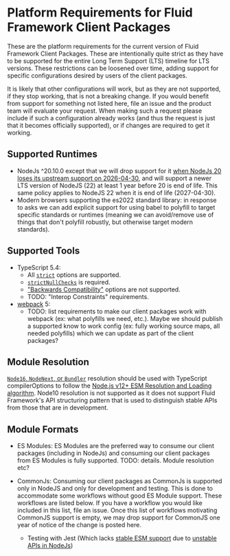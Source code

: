 # Platform Requirements for Fluid Framework Client Packages

These are the platform requirements for the current version of Fluid Framework Client Packages.
These are intentionally quite strict as they have to be supported for the entire Long Term Support (LTS) timeline for LTS versions.
These restrictions can be loosened over time, adding support for specific configurations desired by users of the client packages.

It is likely that other configurations will work, but as they are not supported, if they stop working, that is not a breaking change.
If you would benefit from support for something not listed here, file an issue and the product team will evaluate your request.
When making such a request please include if such a configuration already works (and thus the request is just that it becomes officially supported), or if changes are required to get it working.

## Supported Runtimes

-   NodeJs ^20.10.0 except that we will drop support for it [when NodeJs 20 loses its upstream support on 2026-04-30](https://github.com/nodejs/release#release-schedule), and will support a newer LTS version of NodeJS (22) at least 1 year before 20 is end of life. This same policy applies to NodeJS 22 when it is end of life (2027-04-30).
-   Modern browsers supporting the es2022 standard library: in response to asks we can add explicit support for using babel to polyfill to target specific standards or runtimes (meaning we can avoid/remove use of things that don't polyfill robustly, but otherwise target modern standards).

## Supported Tools

-   TypeScript 5.4:
    -   All [`strict`](https://www.typescriptlang.org/tsconfig) options are supported.
    -   [`strictNullChecks`](https://www.typescriptlang.org/tsconfig) is required.
    -   ["Backwards Compatibility"](https://www.typescriptlang.org/tsconfig) options are not supported.
    -   TODO: "Interop Constraints" requirements.
-   [webpack](https://webpack.js.org/) 5:
    -   TODO: list requirements to make our client packages work with webpack (ex: what polyfills we need, etc.). Maybe we should publish a supported know to work config (ex: fully working source maps, all needed polyfills) which we can update as part of the client packages?

## Module Resolution

[`Node16`, `NodeNext`, or `Bundler`](https://www.typescriptlang.org/tsconfig#moduleResolution) resolution should be used with TypeScript compilerOptions to follow the [Node.js v12+ ESM Resolution and Loading algorithm](https://nodejs.github.io/nodejs.dev/en/api/v20/esm/#resolution-and-loading-algorithm). Node10 resolution is not supported as it does not support Fluid Framework's API structuring pattern that is used to distinguish stable APIs from those that are in development.

## Module Formats

-   ES Modules:
    ES Modules are the preferred way to consume our client packages (including in NodeJs) and consuming our client packages from ES Modules is fully supported.
    TODO: details. Module resolution etc?
-   CommonJs:
    Consuming our client packages as CommonJs is supported only in NodeJS and only for development and testing. This is done to accommodate some workflows without good ES Module support.
    These workflows are listed below.
    If you have a workflow you would like included in this list, file an issue.
    Once this list of workflows motivating CommonJS support is empty, we may drop support for CommonJS one year of notice of the change is posted here.

    -   Testing with Jest (Which lacks [stable ESM support](https://jestjs.io/docs/ecmascript-modules) due to [unstable APIs in NodeJs](https://github.com/nodejs/node/issues/37648))
